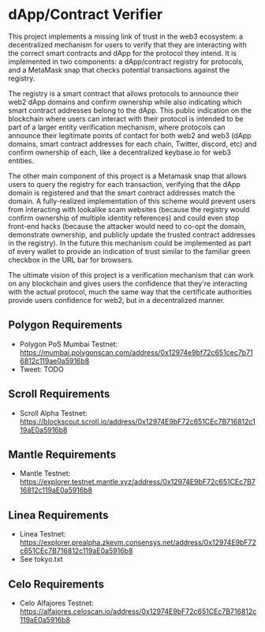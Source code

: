 # dApp/Contract Verifier

This project implements a missing link of trust in the web3 ecosystem: a decentralized mechanism for users to verify that they are interacting with the correct smart contracts and dApp for the protocol they intend.
It is implemented in two components: a dApp/contract registry for protocols, and a MetaMask snap that checks potential transactions against the registry. 

The registry is a smart contract that allows protocols to announce their web2 dApp domains and confirm ownership while also indicating which smart contract addresses belong to the dApp.
This public indication on the blockchain where users can interact with their protocol is intended to be part of a larger entity verification mechanism, where protocols can announce their legitimate points of contact for both web2 and web3 (dApp domains, smart contract addresses for each chain, Twitter, discord, etc) and confirm ownership of each, like a decentralized keybase.io for web3 entities.

The other main component of this project is a Metamask snap that allows users to query the registry for each transaction, verifying that the dApp domain is registered and that the smart contract addresses match the domain.
A fully-realized implementation of this scheme would prevent users from interacting with lookalike scam websites (because the registry would confirm ownership of multiple identity references) and could even stop front-end hacks (because the attacker would need to co-opt the domain, demonstrate ownership, and publicly update the trusted contract addresses in the registry).
In the future this mechanism could be implemented as part of every wallet to provide an indication of trust similar to the familiar green checkbox in the URL bar for browsers.

The ultimate vision of this project is a verification mechanism that can work on any blockchain and gives users the confidence that they're interacting with the actual protocol, much the same way that the certificate authorities provide users confidence for web2, but in a decentralized manner.

## Polygon Requirements

* Polygon PoS Mumbai Testnet: https://mumbai.polygonscan.com/address/0x12974e9bf72c651cec7b716812c119ae0a5916b8
* Tweet: TODO

## Scroll Requirements

* Scroll Alpha Testnet: https://blockscout.scroll.io/address/0x12974E9bF72c651CEc7B716812c119aE0a5916b8

## Mantle Requirements

* Mantle Testnet: https://explorer.testnet.mantle.xyz/address/0x12974E9bF72c651CEc7B716812c119aE0a5916b8

## Linea Requirements

* Linea Testnet: https://explorer.prealpha.zkevm.consensys.net/address/0x12974E9bF72c651CEc7B716812c119aE0a5916b8
* See tokyo.txt

## Celo Requirements

* Celo Alfajores Testnet: https://alfajores.celoscan.io/address/0x12974E9bF72c651CEc7B716812c119aE0a5916b8
